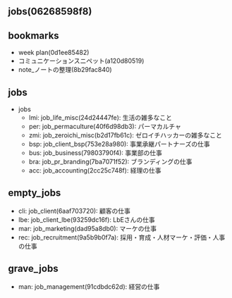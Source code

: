 jobs(06268598f8)
---

## bookmarks
- week plan(0d1ee85482)
- コミュニケーションスニペット(a120d80519)
- note_ノートの整理(8b29fac840)

## jobs
- jobs
  - lmi: job_life_misc(24d24447fe): 生活の雑多なこと
  - per: job_permaculture(40f6d98db3): パーマカルチャ
  - zmi: job_zeroichi_misc(b2d17fb61c): ゼロイチハッカーの雑多なこと
  - bsp: job_client_bsp(753e28a980): 事業承継パートナーズの仕事
  - bus: job_business(79803790f4): 事業部の仕事
  - bra: job_pr_branding(7ba7071f52): ブランディングの仕事
  - acc: job_accounting(2cc25c748f): 経理の仕事

## empty_jobs
  - cli: job_client(6aaf703720): 顧客の仕事
  - lbe: job_client_lbe(93259dc16f): LbEさんの仕事
  - mar: job_marketing(dad95a8db0): マーケの仕事
  - rec: job_recruitment(9a5b9b0f7a): 採用・育成・人材マーケ・評価・人事の仕事


## grave_jobs
  - man: job_management(91cdbdc62d): 経営の仕事